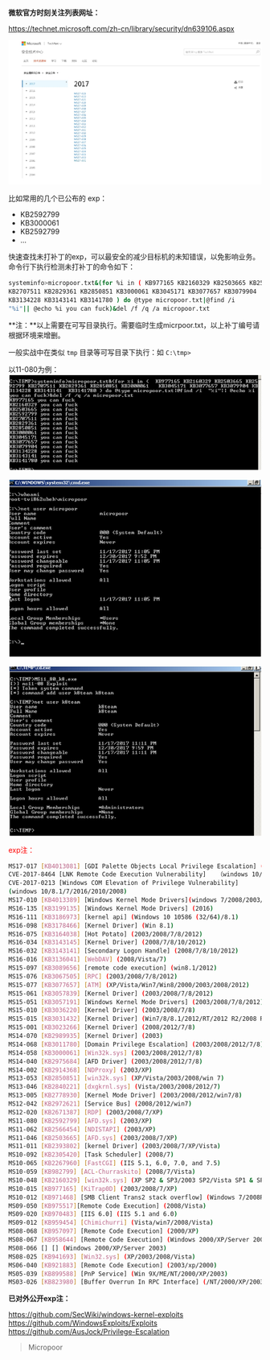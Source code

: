**微软官方时刻关注列表网址：**

https://technet.microsoft.com/zh-cn/library/security/dn639106.aspx

![](media/dff0648ea3163cbe403c144932470520.jpg)

比如常用的几个已公布的 exp：
* KB2592799
* KB3000061
* KB2592799
* ...

快速查找未打补丁的exp，可以最安全的减少目标机的未知错误，以免影响业务。
命令行下执行检测未打补丁的命令如下：

```bash
systeminfo>micropoor.txt&(for %i in ( KB977165 KB2160329 KB2503665 KB2592799 
KB2707511 KB2829361 KB2850851 KB3000061 KB3045171 KB3077657 KB3079904 
KB3134228 KB3143141 KB3141780 ) do @type micropoor.txt|@find /i
"%i"|| @echo %i you can fuck)&del /f /q /a micropoor.txt
```

**注：**以上需要在可写目录执行。需要临时生成micrpoor.txt，以上补丁编号请根据环境来增删。

一般实战中在类似 `tmp` 目录等可写目录下执行：如 `C:\tmp>`

以11-080为例：  
![](media/3b63ae0a14a9720140246f049ed8ab41.jpg)

![](media/b0f61077ab0e9fd3adeed9eafc0860c6.jpg)

![](media/bd807d9aabc43114610a6acee7338a78.jpg)

<font color="#FF0000">exp注：</font>

```bash
MS17-017 [KB4013081] [GDI Palette Objects Local Privilege Escalation] (windows 7/8)
CVE-2017-8464 [LNK Remote Code Execution Vulnerability]   （windows 10/8.1/7/2016/2010/2008）
CVE-2017-0213 [Windows COM Elevation of Privilege Vulnerability]
(windows 10/8.1/7/2016/2010/2008)
MS17-010 [KB4013389] [Windows Kernel Mode Drivers](windows 7/2008/2003/XP)
MS16-135 [KB3199135] [Windows Kernel Mode Drivers] (2016)
MS16-111 [KB3186973] [kernel api] (Windows 10 10586 (32/64)/8.1)
MS16-098 [KB3178466] [Kernel Driver] (Win 8.1)
MS16-075 [KB3164038] [Hot Potato] (2003/2008/7/8/2012)
MS16-034 [KB3143145] [Kernel Driver] (2008/7/8/10/2012)
MS16-032 [KB3143141] [Secondary Logon Handle] (2008/7/8/10/2012)
MS16-016 [KB3136041] [WebDAV] (2008/Vista/7)
MS15-097 [KB3089656] [remote code execution] (win8.1/2012)
MS15-076 [KB3067505] [RPC] (2003/2008/7/8/2012)
MS15-077 [KB3077657] [ATM] (XP/Vista/Win7/Win8/2000/2003/2008/2012)
MS15-061 [KB3057839] [Kernel Driver] (2003/2008/7/8/2012)
MS15-051 [KB3057191] [Windows Kernel Mode Drivers] (2003/2008/7/8/2012)
MS15-010 [KB3036220] [Kernel Driver] (2003/2008/7/8)
MS15-015 [KB3031432] [Kernel Driver] (Win7/8/8.1/2012/RT/2012 R2/2008 R2)
MS15-001 [KB3023266] [Kernel Driver] (2008/2012/7/8)
MS14-070 [KB2989935] [Kernel Driver] (2003)
MS14-068 [KB3011780] [Domain Privilege Escalation] (2003/2008/2012/7/8)
MS14-058 [KB3000061] [Win32k.sys] (2003/2008/2012/7/8)
MS14-040 [KB2975684] [AFD Driver] (2003/2008/2012/7/8)
MS14-002 [KB2914368] [NDProxy] (2003/XP)
MS13-053 [KB2850851] [win32k.sys] (XP/Vista/2003/2008/win 7)
MS13-046 [KB2840221] [dxgkrnl.sys] (Vista/2003/2008/2012/7)
MS13-005 [KB2778930] [Kernel Mode Driver] (2003/2008/2012/win7/8)
MS12-042 [KB2972621] [Service Bus] (2008/2012/win7)
MS12-020 [KB2671387] [RDP] (2003/2008/7/XP)
MS11-080 [KB2592799] [AFD.sys] (2003/XP)
MS11-062 [KB2566454] [NDISTAPI] (2003/XP)
MS11-046 [KB2503665] [AFD.sys] (2003/2008/7/XP)
MS11-011 [KB2393802] [kernel Driver] (2003/2008/7/XP/Vista)
MS10-092 [KB2305420] [Task Scheduler] (2008/7)
MS10-065 [KB2267960] [FastCGI] (IIS 5.1, 6.0, 7.0, and 7.5)
MS10-059 [KB982799] [ACL-Churraskito] (2008/7/Vista)
MS10-048 [KB2160329] [win32k.sys] (XP SP2 & SP3/2003 SP2/Vista SP1 & SP2/2008 Gold & SP2 & R2/Win7)
MS10-015 [KB977165] [KiTrap0D] (2003/2008/7/XP)
MS10-012 [KB971468] [SMB Client Trans2 stack overflow] (Windows 7/2008R2)
MS09-050 [KB975517][Remote Code Execution] (2008/Vista)
MS09-020 [KB970483] [IIS 6.0] (IIS 5.1 and 6.0)
MS09-012 [KB959454] [Chimichurri] (Vista/win7/2008/Vista)
MS08-068 [KB957097] [Remote Code Execution] (2000/XP)
MS08-067 [KB958644] [Remote Code Execution] (Windows 2000/XP/Server 2003/Vista/Server 2008)
MS08-066 [] [] (Windows 2000/XP/Server 2003)
MS08-025 [KB941693] [Win32.sys] (XP/2003/2008/Vista)
MS06-040 [KB921883] [Remote Code Execution] (2003/xp/2000)
MS05-039 [KB899588] [PnP Service] (Win 9X/ME/NT/2000/XP/2003)
MS03-026 [KB823980] [Buffer Overrun In RPC Interface] (/NT/2000/XP/2003)
```

**已对外公开exp注：**

https://github.com/SecWiki/windows-kernel-exploits  
https://github.com/WindowsExploits/Exploits  
https://github.com/AusJock/Privilege-Escalation

>   Micropoor
